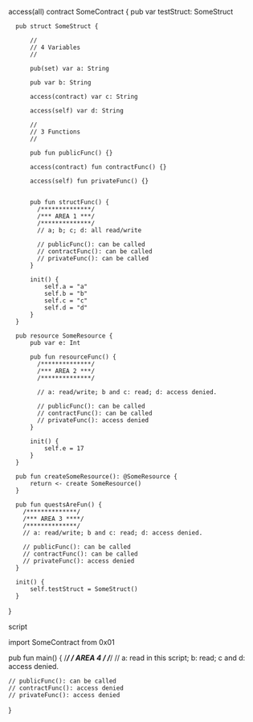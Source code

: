   access(all) contract SomeContract {
      pub var testStruct: SomeStruct

      pub struct SomeStruct {

          //
          // 4 Variables
          //

          pub(set) var a: String

          pub var b: String

          access(contract) var c: String

          access(self) var d: String

          //
          // 3 Functions
          //

          pub fun publicFunc() {}

          access(contract) fun contractFunc() {}

          access(self) fun privateFunc() {}


          pub fun structFunc() {
            /**************/
            /*** AREA 1 ***/
            /**************/
            // a; b; c; d: all read/write

            // publicFunc(): can be called
            // contractFunc(): can be called
            // privateFunc(): can be called
          }

          init() {
              self.a = "a"
              self.b = "b"
              self.c = "c"
              self.d = "d"
          }
      }

      pub resource SomeResource {
          pub var e: Int

          pub fun resourceFunc() {
            /**************/
            /*** AREA 2 ***/
            /**************/

            // a: read/write; b and c: read; d: access denied.

            // publicFunc(): can be called
            // contractFunc(): can be called
            // privateFunc(): access denied
          }

          init() {
              self.e = 17
          }
      }

      pub fun createSomeResource(): @SomeResource {
          return <- create SomeResource()
      }

      pub fun questsAreFun() {
        /**************/
        /*** AREA 3 ****/
        /**************/
        // a: read/write; b and c: read; d: access denied.

        // publicFunc(): can be called
        // contractFunc(): can be called
        // privateFunc(): access denied
      }

      init() {
          self.testStruct = SomeStruct()
      }
  }
  

script


  import SomeContract from 0x01

  pub fun main() {
    /**************/
    /*** AREA 4 ***/
    /**************/
    // a: read in this script; b: read; c and d: access denied.

    // publicFunc(): can be called
    // contractFunc(): access denied
    // privateFunc(): access denied
  }
